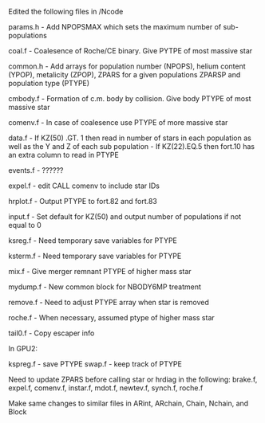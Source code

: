 Edited the following files in /Ncode

params.h - Add NPOPSMAX which sets the maximum number of sub-populations

coal.f - Coalesence of Roche/CE binary. Give PYTPE of most massive star

common.h - Add arrays for population number (NPOPS), helium content (YPOP), metalicity (ZPOP), ZPARS for a given populations ZPARSP and population type (PTYPE)

cmbody.f - Formation of c.m. body by collision. Give body PTYPE of most massive star 

comenv.f - In case of coalesence use PTYPE of more massive star

data.f - If KZ(50) .GT. 1 then read in number of stars in each population as well as the Y and Z of each sub population
       - If KZ(22).EQ.5 then fort.10 has an extra column to read in PTYPE 

events.f - ??????

expel.f - edit CALL comenv to include star IDs

hrplot.f - Output PTYPE to fort.82 and fort.83

input.f - Set default for KZ(50) and output number of populations if not equal to 0

ksreg.f - Need temporary save variables for PTYPE

ksterm.f - Need temporary save variables for PTYPE

mix.f - Give merger remnant PTYPE of higher mass star

mydump.f - New common block for NBODY6MP treatment

remove.f - Need to adjust PTYPE array when star is removed

roche.f - When necessary, assumed ptype of higher mass star

tail0.f - Copy escaper info

In GPU2:

kspreg.f - save PTYPE
swap.f - keep track of PTYPE

Need to update ZPARS before calling star or hrdiag in the following:
brake.f, expel.f, comenv.f, instar.f, mdot.f, newtev.f, synch.f, roche.f

Make same changes to similar files in ARint, ARchain, Chain, Nchain, and Block
